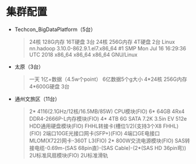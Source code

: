 # 集群配置

* Techcon_BigDataPlatform（5台）
  	
   >24核	128G内存	16T硬盘		3台
   >24核	256G内存	4T硬盘		2台
   >Linux nn.hadoop 3.10.0-862.9.1.el7.x86_64 #1 SMP Mon Jul 16 16:29:36 UTC 2018 x86_64 x86_64 x86_64 GNU/Linux
   
* 太原（3台）
  	
   > 一天 1亿+数据（4.5w个point） 6亿数据5个g大小
   > 4\*24核	256G内存	4\*600G硬盘	3台

* 通州文旅区（11台）

  > 2* 4116(2.1GHz/12核/16.5MB/85W) CPU模块(FIO)
  > 6* 64GB 4Rx4 DDR4-2666P-L内存模块(FIO)
  > 4* 4TB 6G SATA 7.2K 3.5in EV 512e HDD通用硬盘模块(FIO)
  > FHHL转接卡(槽位1/2)(支持3个X8 FHHL)(FIO)
  > 2端口10GE光接口网卡(SFP+)(FIO)
  > 4端口GE电接口MLOM(X722)网卡-360T L3(FIO)
  > 2* 800W交流电源模块(FIO)
  > SAS转接电缆-0.69m-(SAS 68pin直)-(SAS Cable)-(2*(SAS HD 36pin弯))
  > 2U标准风扇模块(FIO)
  > 2U标准滑轨